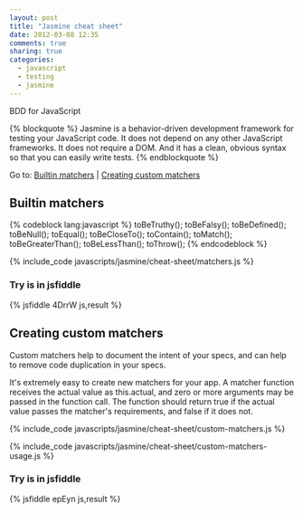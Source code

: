 ```yaml
---
layout: post
title: "Jasmine cheat sheet"
date: 2012-03-08 12:35
comments: true
sharing: true
categories:
  - javascript
  - testing
  - jasmine
---
```


BDD for JavaScript

{% blockquote %}
Jasmine is a behavior-driven development framework for testing your JavaScript code. It does not depend on any other JavaScript frameworks. It does not require a DOM. And it has a clean, obvious syntax so that you can easily write tests.
{% endblockquote %}

<!-- more -->

Go to: [Builtin matchers](#builtin-matchers) | [Creating custom matchers](#custom-matchers)

<a name="builtin-matchers"></a>
## Builtin matchers

{% codeblock lang:javascript %}
toBeTruthy(); toBeFalsy(); toBeDefined(); toBeNull();
toEqual(); toBeCloseTo(); toContain(); toMatch();
toBeGreaterThan(); toBeLessThan();
toThrow();
{% endcodeblock %}

{% include_code javascripts/jasmine/cheat-sheet/matchers.js %}

### Try is in jsfiddle

{% jsfiddle 4DrrW js,result %}

<a name="custom-matchers"></a>
## Creating custom matchers

Custom matchers help to document the intent of your specs, and can help to remove code duplication in your specs.

It's extremely easy to create new matchers for your app. A matcher function receives the actual value as this.actual, and zero or more arguments may be passed in the function call. The function should return true if the actual value passes the matcher's requirements, and false if it does not.

{% include_code javascripts/jasmine/cheat-sheet/custom-matchers.js %}

{% include_code javascripts/jasmine/cheat-sheet/custom-matchers-usage.js %}

### Try is in jsfiddle

{% jsfiddle epEyn js,result %}
